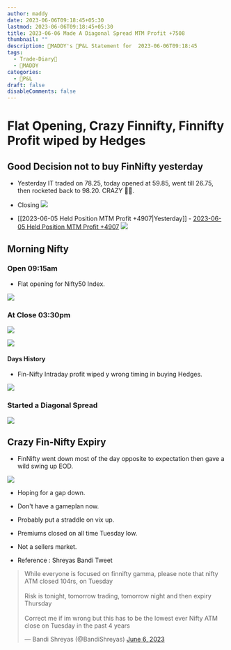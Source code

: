 ```yaml
---
author: maddy
date: 2023-06-06T09:18:45+05:30
lastmod: 2023-06-06T09:18:45+05:30
title: 2023-06-06 Made A Diagonal Spread MTM Profit +7508
thumbnail: ""
description: 🧔MADDY's 💸P&L Statement for  2023-06-06T09:18:45
tags:
  - Trade-Diary📗
  - 🧔MADDY
categories:
  - 💸P&L
draft: false
disableComments: false
---
```


# Flat Opening, Crazy Finnifty, Finnifty Profit wiped by Hedges

## Good Decision not to buy FinNifty yesterday

- Yesterday IT traded on 78.25, today opened at 59.85, went till 26.75, then rocketed back to 98.20. CRAZY 😵‍💫.
- Closing
  ![](https://i.imgur.com/0J6IcOb.png)

- [[2023-06-05 Held Position MTM Profit +4907|Yesterday]] - [2023-06-05 Held Position MTM Profit +4907](/post/2023-06-05-held-position-mtm-profit-+4907)
  ![](https://i.imgur.com/Wz24JA2.png)

## Morning Nifty

### Open 09:15am

- Flat opening for Nifty50 Index.

![](https://i.imgur.com/F76Pqjk.png)

### At Close 03:30pm

![](https://i.imgur.com/BN9I8bn.png)

![](https://i.imgur.com/qN5Skoq.png)

#### Days History

- Fin-Nifty Intraday profit wiped y wrong timing in buying Hedges.

![](https://i.imgur.com/ipLg51R.png)

### Started a Diagonal Spread

![](https://i.imgur.com/gHJXffD.png)

## Crazy Fin-Nifty Expiry

- FinNifty went down most of the day opposite to expectation then gave a wild swing up EOD.

![](https://i.imgur.com/XVooY6M.png)

- Hoping for a gap down.
- Don't have a gameplan now.
- Probably put a straddle on vix up.

- Premiums closed on all time Tuesday low.
- Not a sellers market.
- Reference : Shreyas Bandi Tweet
<blockquote class="twitter-tweet"><p lang="en" dir="ltr">While everyone is focused on finnifty gamma, please note that nifty ATM closed 104rs, on Tuesday<br><br>Risk is tonight, tomorrow trading, tomorrow night and then expiry Thursday<br><br>Correct me if im wrong but this has to be the lowest ever Nifty ATM close on Tuesday in the past 4 years</p>&mdash; Bandi Shreyas (@BandiShreyas) <a href="https://twitter.com/BandiShreyas/status/1666024358844956672?ref_src=twsrc%5Etfw">June 6, 2023</a></blockquote> 
<script async src="https://platform.twitter.com/widgets.js" charset="utf-8"></script>
